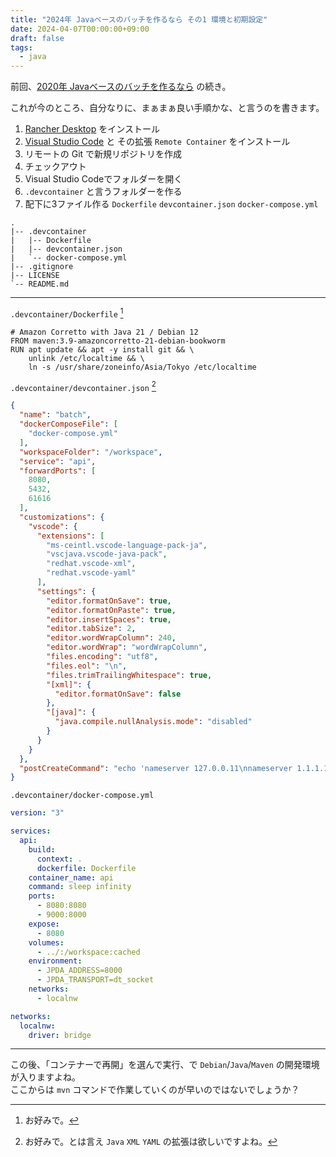 ```yaml
---
title: "2024年 Javaベースのバッチを作るなら その1 環境と初期設定"
date: 2024-04-07T00:00:00+09:00
draft: false
tags:
  - java
---
```


前回、[2020年 Javaベースのバッチを作るなら](../20200625_java_based_batch/) の続き。

これが今のところ、自分なりに、まぁまぁ良い手順かな、と言うのを書きます。

1. [Rancher Desktop](https://rancherdesktop.io/ "Rancher Desktop by SUSE") をインストール
2. [Visual Studio Code](https://azure.microsoft.com/ja-jp/products/visual-studio-code "Visual Studio Code – コード エディター | Microsoft Azure") と その拡張 `Remote Container` をインストール
3. リモートの Git で新規リポジトリを作成
4. チェックアウト
5. Visual Studio Codeでフォルダーを開く
6. `.devcontainer` と言うフォルダーを作る
7. 配下に3ファイル作る `Dockerfile` `devcontainer.json` `docker-compose.yml` 


```
.
|-- .devcontainer
|   |-- Dockerfile
|   |-- devcontainer.json
|   `-- docker-compose.yml
|-- .gitignore
|-- LICENSE
`-- README.md
```

_____

`.devcontainer/Dockerfile` [^1]

```
# Amazon Corretto with Java 21 / Debian 12
FROM maven:3.9-amazoncorretto-21-debian-bookworm
RUN apt update && apt -y install git && \
    unlink /etc/localtime && \
    ln -s /usr/share/zoneinfo/Asia/Tokyo /etc/localtime
```

`.devcontainer/devcontainer.json` [^2]

```json
{
  "name": "batch",
  "dockerComposeFile": [
    "docker-compose.yml"
  ],
  "workspaceFolder": "/workspace",
  "service": "api",
  "forwardPorts": [
    8080,
    5432,
    61616
  ],
  "customizations": {
    "vscode": {
      "extensions": [
        "ms-ceintl.vscode-language-pack-ja",
        "vscjava.vscode-java-pack",
        "redhat.vscode-xml",
        "redhat.vscode-yaml"
      ],
      "settings": {
        "editor.formatOnSave": true,
        "editor.formatOnPaste": true,
        "editor.insertSpaces": true,
        "editor.tabSize": 2,
        "editor.wordWrapColumn": 240,
        "editor.wordWrap": "wordWrapColumn",
        "files.encoding": "utf8",
        "files.eol": "\n",
        "files.trimTrailingWhitespace": true,
        "[xml]": {
          "editor.formatOnSave": false
        },
        "[java]": {
          "java.compile.nullAnalysis.mode": "disabled"
        }
      }
    }
  },
  "postCreateCommand": "echo 'nameserver 127.0.0.11\nnameserver 1.1.1.1' > /etc/resolv.conf"
}
```

`.devcontainer/docker-compose.yml`

```yaml
version: "3"

services:
  api:
    build:
      context: .
      dockerfile: Dockerfile
    container_name: api
    command: sleep infinity
    ports:
      - 8080:8080
      - 9000:8000
    expose:
      - 8080
    volumes:
      - ../:/workspace:cached
    environment:
      - JPDA_ADDRESS=8000
      - JPDA_TRANSPORT=dt_socket
    networks:
      - localnw

networks:
  localnw:
    driver: bridge
```

____

この後、「コンテナーで再開」を選んで実行、で `Debian`/`Java`/`Maven` の開発環境が入りますよね。  
ここからは `mvn` コマンドで作業していくのが早いのではないでしょうか？

[^1]: お好みで。
[^2]: お好みで。とは言え `Java` `XML` `YAML` の拡張は欲しいですよね。
